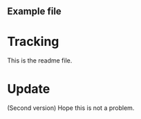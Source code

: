 ## Example file
# Tracking
This is the readme file.

# Update
(Second version)
Hope this is not a problem.